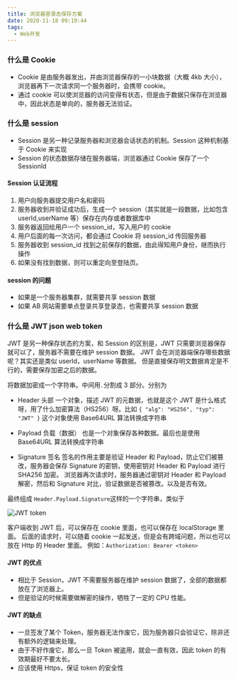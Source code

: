 ```yaml
---
title: 浏览器登录态保存方案
date: 2020-11-18 09:19:44
tags:
  - Web开发
---
```


### 什么是 Cookie

- Cookie 是由服务器发出，并由浏览器保存的一小块数据（大概 4kb 大小），浏览器再下一次请求同一个服务器时，会携带 cookie。
- 通过 cookie 可以使浏览器的访问变得有状态，但是由于数据只保存在浏览器中，因此状态是单向的，服务器无法验证。

### 什么是 session

- Session 是另一种记录服务器和浏览器会话状态的机制。Session 这种机制基于 Cookie 来实现
- Session 的状态数据存储在服务器端，浏览器通过 Cookie 保存了一个 SessionId

#### Session 认证流程

1. 用户向服务器提交用户名和密码
2. 服务器收到并验证成功后，生成一个 session（其实就是一段数据，比如包含 userId,userName 等）保存在内存或者数据库中
3. 服务器返回给用户一个 session_id，写入用户的 cookie
4. 用户后面的每一次访问，都会通过 Cookie 将 session_id 传回服务器
5. 服务器收到 session_id 找到之前保存的数据，由此得知用户身份，继而执行操作
6. 如果没有找到数据，则可以重定向至登陆页。

#### session 的问题

- 如果是一个服务器集群，就需要共享 session 数据
- 如果 AB 网站需要单点登录共享登录态，也需要共享 session 数据

### 什么是 JWT json web token

JWT 是另一种保存状态的方案，和 Session 的区别是，JWT 只需要浏览器保存就可以了，服务器不需要在维护 session 数据。
JWT 会在浏览器端保存哪些数据呢？其实还是类似 userId，userName 等数据。
但是直接保存明文数据肯定是不行的，需要保存加密之后的数据。

将数据加密成一个字符串。中间用`.`分割成 3 部分。分别为

- Header 头部
  一个对象，描述 JWT 的元数据，也就是这个 JWT 是什么格式呀，用了什么加密算法（HS256）呀。比如
  `{ "alg": "HS256", "typ": "JWT" }`
  这个对象使用 Base64URL 算法转换成字符串

- Payload 负载（数据）
  也是一个对象保存各种数据。最后也是使用 Base64URL 算法转换成字符串

- Signature 签名
  签名的作用主要是验证 Header 和 Payload，防止它们被篡改，服务器会保存 Signature 的密钥，使用密钥对 Header 和 Payload 进行 SHA256 加密。
  浏览器再次请求时，服务器通过密钥对 Header 和 Payload 解密，然后和 Signature 对比，验证数据是否被篡改。以及是否有效。

最终组成 `Header.Payload.Signature`这样的一个字符串，类似于

![JWT token](https://www.wangbase.com/blogimg/asset/201807/bg2018072303.jpg)

客户端收到 JWT 后，可以保存在 cookie 里面，也可以保存在 localStorage 里面。
后面的请求时，可以随着 cookie 一起发送，但是会有跨域问题，所以也可以放在 Http 的 Header 里面。
例如：`Authorization: Bearer <token>`

#### JWT 的优点

- 相比于 Session，JWT 不需要服务器在维护 session 数据了，全部的数据都放在了浏览器上。
- 但是验证的时候需要做解密的操作，牺牲了一定的 CPU 性能。

#### JWT 的缺点

- 一旦签发了某个 Token，服务器无法作废它，因为服务器只会验证它，除非还有额外的逻辑来处理。
- 由于不好作废它，那么一旦 Token 被盗用，就会一直有效，因此 token 的有效期最好不要太长。
- 应该使用 Https，保证 token 的安全性
